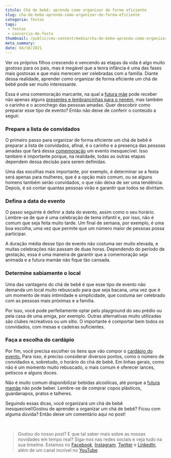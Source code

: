 ```yaml
---
titulo: Chá de bebê: aprenda como organizar de forma eficiente
slug: cha-de-bebe-aprenda-como-organizar-de-forma-eficiente
categoria: festas
tags:
 - festas
 - consorcio-de-festa
thumbnail: /public/cms-content/media/cha-de-bebe-aprenda-como-organizar-de-forma-eficiente.jpeg
meta_summary: 
date: 04/10/2021
---
```

Ver os próprios filhos crescendo e vencendo as etapas da vida é algo muito gostoso para os pais, mas é inegável que a tenra infância é uma das fases mais gostosas e que mais merecem ser celebradas com a família. Diante dessa realidade, aprender como organizar de forma eficiente um chá de bebê pode ser muito interessante.

Essa é uma comemoração marcante, na qual a [futura mãe](https://www.embracon.com.br/blog/bebe-chegando-prepare-o-orcamento-familiar) pode receber não apenas alguns [presentes e lembrancinhas para o neném](https://www.embracon.com.br/blog/saiba-o-que-e-tendencia-em-decoracao-de-quarto-de-crianca), mas também o carinho e o aconchego das pessoas amadas. Quer descobrir como preparar esse tipo de evento? Então não deixe de conferir o conteúdo a seguir.

### Prepare a lista de convidados

O primeiro passo para organizar de forma eficiente um chá de bebê é preparar a lista de convidados, afinal, é o carinho e a presença das pessoas amadas que fará dessa [comemoração](https://www.embracon.com.br/blog/confira-as-tendencias-em-decoracao-de-festa-infantil) um evento inesquecível. Isso também é importante porque, na realidade, todas as outras etapas dependem dessa decisão para serem definidas.

Uma das escolhas mais importante, por exemplo, é determinar se a festa será apenas para mulheres, que é a opção mais comum, ou se alguns homens também serão convidados, o que não deixa de ser uma tendência. Depois, é só contar quantas pessoas virão e garantir que todos se divirtam.

### Defina a data do evento

O passo seguinte é definir a data do evento, assim como o seu horário. Lembre-se de que é uma celebração de tema infantil e, por isso, não é comum que seja feita muito tarde. Um final de semana, por exemplo, é uma boa escolha, uma vez que permite que um número maior de pessoas possa participar.

A duração média desse tipo de evento não costuma ser muito elevada, e muitas celebrações não passam de duas horas. Dependendo do período de gestação, essa é uma maneira de garantir que a comemoração seja animada e a futura mamãe não fique tão cansada.

### Determine sabiamente o local

Uma das vantagens do chá de bebê é que esse tipo de evento não demanda um local muito rebuscado para que seja bacana, uma vez que é um momento de mais intimidade e simplicidade, que costuma ser celebrado com as pessoas mais próximas e a família.

Por isso, você pode perfeitamente optar pelo playground do seu prédio ou pela casa de uma amiga, por exemplo. Outras alternativas muito utilizadas são clubes recreativos ou um sítio. O importante é comportar bem todos os convidados, com mesas e cadeiras suficientes.

### Faça a escolha do cardápio

Por fim, você precisa escolher os itens que vão compor o [cardápio do evento.](https://www.embracon.com.br/blog/4-conselhos-para-escolher-o-menu-de-festa-de-casamento) Para isso, é preciso considerar diversos pontos, como o número de convidados e, sobretudo, o horário do chá de bebê. Em linhas gerais, como não é um momento muito rebuscado, o mais comum é oferecer lances, petiscos e alguns doces.

Não é muito comum disponibilizar bebidas alcoólicas, até porque a [futura mamãe](https://www.embracon.com.br/blog/como-se-preparar-para-a-chegada-do-bebe) não pode beber. Lembre-se de comprar copos plásticos, guardanapos, pratos e talheres.

Seguindo essas dicas, você organizará um chá de bebê inesquecível!Gostou de aprender a organizar um chá de bebê? Ficou com alguma dúvida? Então deixe um comentário aqui no post!

‍

> Gostou do nosso post? E que tal saber mais sobre as nossas novidades em tempo real? Siga-nos nas redes sociais e veja tudo na sua timeline. Estamos no [Facebook](https://www.facebook.com/embracon/), [Instagram](https://www.instagram.com/embraconoficial/), [Twitter](https://twitter.com/embracon) e [LinkedIn](https://www.linkedin.com/company/1018875/), além de um canal incrível no [YouTube](https://www.youtube.com/channel/UCL-Y0mv9zc73Iek48NLUBzQ).

‍
